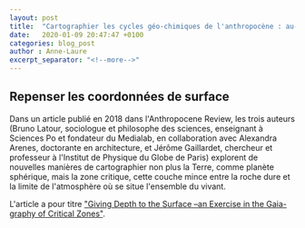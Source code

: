 ```yaml
---
layout: post
title:  "Cartographier les cycles géo-chimiques de l'anthropocène : au-delà de la latitude et de la longitude"
date:   2020-01-09 20:47:47 +0100
categories: blog_post
author : Anne-Laure
excerpt_separator: "<!--more-->"
---
```

## Repenser les coordonnées de surface

Dans un article publié en 2018 dans l'Anthropocene Review, les trois auteurs (Bruno Latour, sociologue et philosophe des sciences,
enseignant à Sciences Po et fondateur du Medialab, en collaboration avec Alexandra Arenes, 
doctorante en architecture, et Jérôme Gaillardet, chercheur et professeur à l'Institut de Physique du Globe de Paris) explorent de nouvelles
manières de cartographier non plus la Terre, comme planète sphérique, mais la zone critique, cette couche mince entre la roche
dure et la limite de l'atmosphère où se situe l'ensemble du vivant.

L'article a pour titre ["Giving Depth to the Surface –an Exercise in the Gaia-graphy of Critical Zones"](http://www.bruno-latour.fr/sites/default/files/155-GAIAGRAPHY-accepted.pdf).

